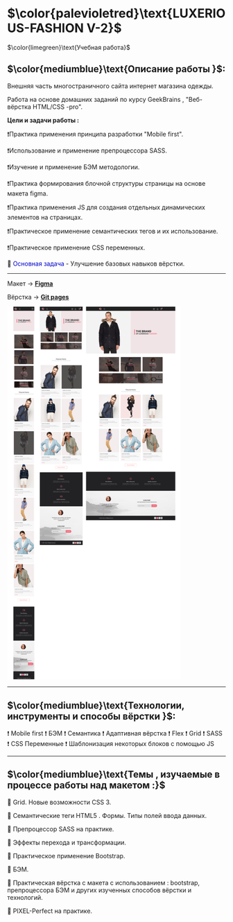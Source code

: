 # $\color{palevioletred}\text{LUXERIOUS-FASHION V-2}$

$\color{limegreen}\text{Учебная работа}$

## $\color{mediumblue}\text{Описание работы }$:

Внешняя часть многостраничного сайта интернет магазина одежды.

Работа на основе домашних заданий по курсу GeekBrains , "Веб-вёрстка HTML/CSS -pro".

**Цели и задачи работы :**

❗Практика применения принципа разработки "Mobile first".

❗Использование и применение препроцессора SASS.

❗Изучение и применение БЭМ методологии.

❗Практика формирования блочной структуры страницы на основе макета figma.

❗Практика применения JS для создания отдельных динамических элементов на страницах.

❗Практическое применение семантических тегов и их использование.

❗Практическое применение CSS переменных.

🎯 <span style="color:mediumblue">Основная задача</span> - Улучшение базовых навыков вёрстки.

---

Макет -> [**Figma**](https://www.figma.com/design/A0xDvMJEVjiET60WoasrkG/Shop-Layout?m=dev&node-id=0-1&t=wkwD9cKqTZeXTi5D-1)

Вёрстка -> [**Git pages**](https://artiom-work.github.io/LUXERIOUS-FASHION-v2/)

<img src="images/website/prewiew-readme.png" width="400" alt="Изображение макета страницы">

---

## $\color{mediumblue}\text{Технологии, инструменты и способы вёрстки }$:

❗ Mobile first
❗ БЭМ
❗ Семантика
❗ Адаптивная вёрстка
❗ Flex
❗ Grid
❗ SASS
❗ СSS Переменные
❗ Шаблонизация некоторых блоков с помощью JS

---

## $\color{mediumblue}\text{Темы , изучаемые в процессе работы над макетом :}$

📌 Grid. Новые возможности CSS 3.

📌 Семантические теги HTML5 . Формы. Типы полей ввода данных.

📌 Препроцессор SASS на практике.

📌 Эффекты перехода и трансформации.

📌 Практическое применение Bootstrap.

📌 БЭМ.

📌 Практическая вёрстка с макета с использованием : bootstrap, препроцессора БЭМ и других изученных способов вёрстки и технологий.

📌 PIXEL-Perfect на практике.
